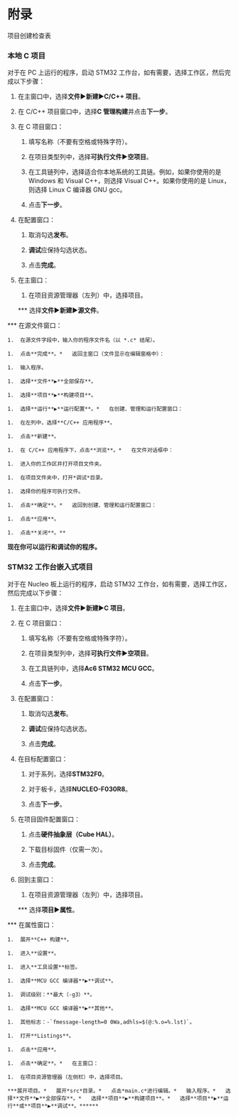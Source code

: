 # 附录

项目创建检查表

### 本地 C 项目

对于在 PC 上运行的程序，启动 STM32 工作台，如有需要，选择工作区，然后完成以下步骤：

1.  在主窗口中，选择**文件**▶**新建**▶**C/C++ 项目**。

1.  在 C/C++ 项目窗口中，选择**C 管理构建**并点击**下一步**。

1.  在 C 项目窗口：

    1.  填写名称（不要有空格或特殊字符）。

    1.  在项目类型列中，选择**可执行文件**▶**空项目**。

    1.  在工具链列中，选择适合你本地系统的工具链。例如，如果你使用的是 Windows 和 Visual C++，则选择 Visual C++。如果你使用的是 Linux，则选择 Linux C 编译器 GNU gcc。

    1.  点击**下一步**。

1.  在配置窗口：

    1.  取消勾选**发布**。

    1.  **调试**应保持勾选状态。

    1.  点击**完成**。

1.  在主窗口：

    1.  在项目资源管理器（左列）中，选择项目。

    ***   选择**文件**▶**新建**▶**源文件**。

***   在源文件窗口：

    1.  在源文件字段中，输入你的程序文件名（以 *.c* 结尾）。

    1.  点击**完成**。*   返回主窗口（文件显示在编辑窗格中）：

    1.  输入程序。

    1.  选择**文件**▶**全部保存**。

    1.  选择**项目**▶**构建项目**。

    1.  选择**运行**▶**运行配置**。*   在创建、管理和运行配置窗口：

    1.  在左列中，选择**C/C++ 应用程序**。

    1.  点击**新建**。

    1.  在 C/C++ 应用程序下，点击**浏览**。*   在文件对话框中：

    1.  进入你的工作区并打开项目文件夹。

    1.  在项目文件夹中，打开*调试*目录。

    1.  选择你的程序可执行文件。

    1.  点击**确定**。*   返回到创建、管理和运行配置窗口：

    1.  点击**应用**。

    1.  点击**关闭**。**

**现在你可以运行和调试你的程序。**

### STM32 工作台嵌入式项目

对于在 Nucleo 板上运行的程序，启动 STM32 工作台，如有需要，选择工作区，然后完成以下步骤：

1.  在主窗口中，选择**文件**▶**新建**▶**C 项目**。

1.  在 C 项目窗口：

    1.  填写名称（不要有空格或特殊字符）。

    1.  在项目类型列中，选择**可执行文件**▶**空项目**。

    1.  在工具链列中，选择**Ac6 STM32 MCU GCC**。

    1.  点击**下一步**。

1.  在配置窗口：

    1.  取消勾选**发布**。

    1.  **调试**应保持勾选状态。

    1.  点击**完成**。

1.  在目标配置窗口：

    1.  对于系列，选择**STM32F0**。

    1.  对于板卡，选择**NUCLEO-F030R8**。

    1.  点击**下一步**。

1.  在项目固件配置窗口：

    1.  点击**硬件抽象层（Cube HAL）**。

    1.  下载目标固件（仅需一次）。

    1.  点击**完成**。

1.  回到主窗口：

    1.  在项目资源管理器（左列）中，选择项目。

    ***   选择**项目**▶**属性**。

***   在属性窗口：

    1.  展开**C++ 构建**。

    1.  进入**设置**。

    1.  进入**工具设置**标签。

    1.  选择**MCU GCC 编译器**▶**调试**。

    1.  调试级别：**最大（-g3）**。

    1.  选择**MCU GCC 编译器**▶**其他**。

    1.  其他标志：-`fmessage-length=0 0Wa,adhls=$(@:%.o=%.lst)`。

    1.  打开**Listings**。

    1.  点击**应用**。

    1.  点击**确定**。*   在主窗口：

    1.  在项目资源管理器（左侧栏）中，选择项目。

    ***展开项目。*   展开*src*目录。*   点击*main.c*进行编辑。*   输入程序。*   选择**文件**▶**全部保存**。*   选择**项目**▶**构建项目**。*   选择**项目**▶**运行**或**项目**▶**调试**。******
